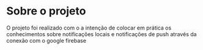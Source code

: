 # Sobre o projeto
O projeto foi realizado com o a intenção de colocar em prática os conhecimentos sobre notificações locais e notificações de push através da conexão com o google firebase
